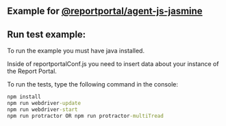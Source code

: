 ## Example for [@reportportal/agent-js-jasmine](https://www.npmjs.com/package/@reportportal/agent-js-jasmine)

## Run test example:
To run the example you must have java installed.

Inside of reportportalConf.js you need to insert data about your instance of the Report Portal.

To run the tests, type the following command in the console:
```cmd
npm install
npm run webdriver-update
npm run webdriver-start
npm run protractor OR npm run protractor-multiTread
```
